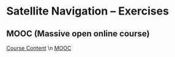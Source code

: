 # Satellite Navigation – Exercises
## MOOC (Massive open online course)
[Course Content](https://ocw.tudelft.nl/course-exercises/satellite-navigation-exercises/?course_id=7575)
\n
[MOOC](https://ocw.tudelft.nl/programs/?f_type%5B%5D=112)
